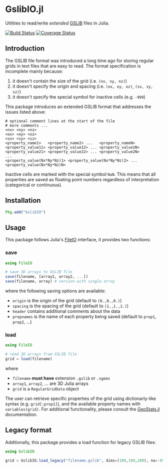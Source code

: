 # GslibIO.jl

Utilities to read/write *extended* [GSLIB](http://www.gslib.com/gslib_help/format.html) files in Julia.

[![Build Status](https://travis-ci.org/JuliaEarth/GslibIO.jl.svg?branch=master)](https://travis-ci.org/JuliaEarth/GslibIO.jl)
[![Coverage Status](https://codecov.io/gh/JuliaEarth/GslibIO.jl/branch/master/graph/badge.svg)](https://codecov.io/gh/JuliaEarth/GslibIO.jl)

## Introduction

The GSLIB file format was introduced a long time ago for storing regular grids in text files that are easy to read. The format specification is incomplete mainly because:

1. it doesn't contain the size of the grid (i.e. `(nx, ny, nz)`)
2. it doesn't specify the origin and spacing (i.e. `(ox, oy, oz)`, `(sx, sy, sz)`)
3. it doesn't specify the special symbol for inactive cells (e.g. `-999`)

This package introduces an extended GSLIB format that addresses the issues listed above:

```
# optional comment lines at the start of the file
# more comments ...
<nx> <ny> <nz>
<ox> <oy> <oz>
<sx> <sy> <sz>
<property_name1>   <property_name2> ...   <property_nameN>
<property_value11> <property_value12> ... <property_value1N>
<property_value21> <property_value22> ... <property_value2N>
...
<property_value(Nx*Ny*Nz)1> <property_value(Nx*Ny*Nz)2> ... <property_value(Nx*Ny*Nz)N>
```

Inactive cells are marked with the special symbol `NaN`. This means that all properties are saved as floating point numbers regardless of interpretation (categorical or continuous).

## Installation

```julia
Pkg.add("GslibIO")
```

## Usage

This package follows Julia's [FileIO](https://github.com/JuliaIO/FileIO.jl) interface, it provides two functions:

### save

```julia
using FileIO

# save 3D arrays to GSLIB file
save(filename, [array1, array2, ...])
save(filename, array) # version with single array
```
where the following saving options are available:

- `origin` is the origin of the grid (default to `(0.,0.,0.)`)
- `spacing` is the spacing of the grid (default to `(1.,1.,1.)`)
- `header` contains additional comments about the data
- `propnames` is the name of each property being saved (default to `prop1`, `prop2`, ...)

### load

```julia
using FileIO

# read 3D arrays from GSLIB file
grid = load(filename)
```
where

- `filename` **must have** extension `.gslib` or `.sgems`
- `array1`, `array2`, ... are 3D Julia arrays
- `grid` is a `RegularGridData` object

The user can retrieve specific properties of the grid using dictionarly-like
syntax (e.g. `grid[:prop1]`), and the available property names with `variables(grid)`.
For additional functionality, please consult the
[GeoStats.jl](https://github.com/JuliaEarth/GeoStats.jl) documentation.

## Legacy format

Additionally, this package provides a load function for legacy GSLIB files:

```julia
using GslibIO

grid = GslibIO.load_legacy("filename.gslib", dims=(100,100,100), na=-999)
```
